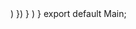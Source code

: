 <Card info={res} key={pos}/>
                        )
                    })
                }
            </div>
        </>
    )
}
export default Main;